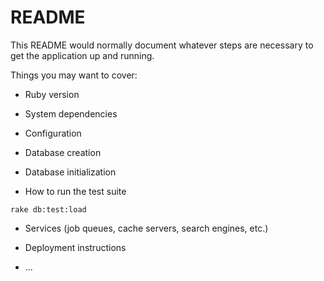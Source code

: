 # README

This README would normally document whatever steps are necessary to get the
application up and running.

Things you may want to cover:

* Ruby version

* System dependencies

* Configuration

* Database creation

* Database initialization

* How to run the test suite
```
rake db:test:load
```

* Services (job queues, cache servers, search engines, etc.)

* Deployment instructions

* ...
